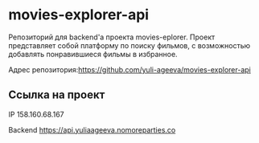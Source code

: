 # movies-explorer-api

Репозиторий для baсkend'а проекта movies-eplorer. 
Проект представляет собой платформу по поиску фильмов,
с возможностью добавлять понравившиеся фильмы в избранное.

Адрес репозитория:https://github.com/yuli-ageeva/movies-explorer-api

## Ссылкa на проект

IP 158.160.68.167

Backend https://api.yuliaageeva.nomoreparties.co





